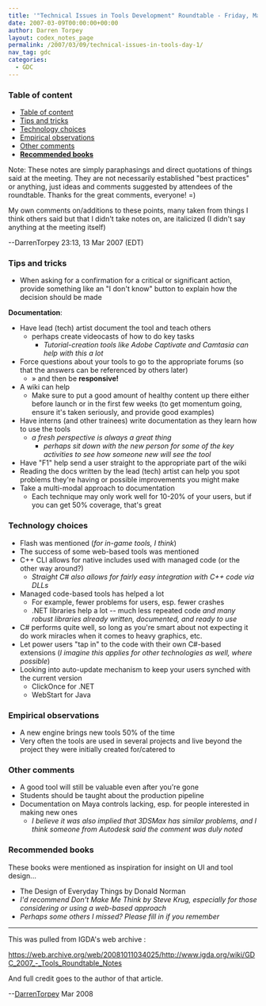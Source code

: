 ```yaml
---
title: '"Technical Issues in Tools Development" Roundtable - Friday, March 9th 2007'
date: 2007-03-09T00:00:00+00:00
author: Darren Torpey
layout: codex_notes_page
permalink: /2007/03/09/technical-issues-in-tools-day-1/
nav_tag: gdc
categories:
  - GDC
---
```


### Table of content
<!-- TOC -->

- [Table of content](#table-of-content)
- [Tips and tricks](#tips-and-tricks)
- [Technology choices](#technology-choices)
- [Empirical observations](#empirical-observations)
- [Other comments](#other-comments)
- [**Recommended books**](#recommended-books)

<!-- /TOC -->

Note: These notes are simply paraphasings and direct quotations of things said at the meeting. They are not necessarily established "best practices" or anything, just ideas and comments suggested by attendees of the roundtable. Thanks for the great comments, everyone! =)

My own comments on/additions to these points, many taken from things I think others said but that I didn't take notes on, are italicized (I didn't say anything at the meeting itself)

--DarrenTorpey 23:13, 13 Mar 2007 (EDT)

### Tips and tricks
* When asking for a confirmation for a critical or significant action, provide something like an "I don't know" button to explain how the decision should be made

**Documentation**:
* Have lead (tech) artist document the tool and teach others
  * perhaps create videocasts of how to do key tasks
    * *Tutorial-creation tools like Adobe Captivate and Camtasia can help with this a lot*
* Force questions about your tools to go to the appropriate forums (so that the answers can be referenced by others later)
  * » and then be **responsive!**
* A wiki can help
  * Make sure to put a good amount of healthy content up there either before launch or in the first few weeks (to get momentum going, ensure it's taken seriously, and provide good examples)
* Have interns (and other trainees) write documentation as they learn how to use the tools
  * *a fresh perspective is always a great thing*
    * *perhaps sit down with the new person for some of the key activities to see how someone new will see the tool*
* Have "F1" help send a user straight to the appropriate part of the wiki
* Reading the docs written by the lead (tech) artist can help you spot problems they're having or possible improvements you might make
* Take a multi-modal approach to documentation
  * Each technique may only work well for 10-20% of your users, but if you can get 50% coverage, that's great

### Technology choices
* Flash was mentioned (*for in-game tools, I think*)
* The success of some web-based tools was mentioned
* C++ CLI allows for native includes used with managed code (or the other way around?)
  * *Straight C# also allows for fairly easy integration with C++ code via DLLs*
* Managed code-based tools has helped a lot
  * For example, fewer problems for users, esp. fewer crashes
  * .NET libraries help a lot -- much less repeated code *and many robust libraries already written, documented, and ready to use*
* C# performs quite well, so long as you're smart about not expecting it do work miracles when it comes to heavy graphics, etc.
* Let power users "tap in" to the code with their own C#-based extensions (*I imagine this applies for other technologies as well, where possible*)
* Looking into auto-update mechanism to keep your users synched with the current version
  * ClickOnce for .NET
  * WebStart for Java

### Empirical observations
* A new engine brings new tools 50% of the time
* Very often the tools are used in several projects and live beyond the project they were initially created for/catered to

### Other comments
* A good tool will still be valuable even after you're gone
* Students should be taught about the production pipeline
* Documentation on Maya controls lacking, esp. for people interested in making new ones
  * *I believe it was also implied that 3DSMax has similar problems, and I think someone from Autodesk said the comment was duly noted*

### **Recommended books**
These books were mentioned as inspiration for insight on UI and tool design...
* The Design of Everyday Things by Donald Norman
* *I'd recommend Don't Make Me Think by Steve Krug, especially for those considering or using a web-based approach*
* *Perhaps some others I missed? Please fill in if you remember*

------

This was pulled from IGDA's web archive :

<https://web.archive.org/web/20081011034025/http://www.igda.org/wiki/GDC_2007_-_Tools_Roundtable_Notes>

And full credit goes to the author of that article.

--[DarrenTorpey](https://web.archive.org/web/20081012125655/http://www.igda.org:80/wiki/User:DarrenTorpey) Mar 2008